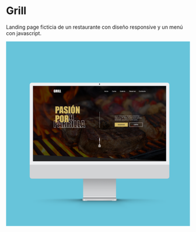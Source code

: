 # Grill
Landing page ficticia de un restaurante con diseño responsive y un menú con javascript.

<img src="https://github.com/albertoclaros/grill/blob/main/proyecto-grill.png?raw=true">
